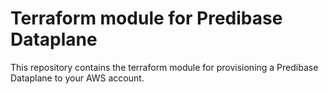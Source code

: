 # Terraform module for Predibase Dataplane

This repository contains the terraform module for provisioning a Predibase Dataplane to your AWS account.

